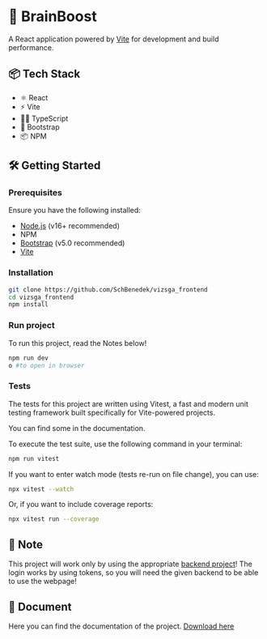 # 🚀 BrainBoost

A React application powered by [Vite](https://vitejs.dev/) for development and build performance.

## 📦 Tech Stack

- ⚛️ React
- ⚡ Vite
- 🧑‍💻 TypeScript
- 🎨 Bootstrap
- 📦 NPM

## 🛠️ Getting Started

### Prerequisites

Ensure you have the following installed:

- [Node.js](https://nodejs.org/) (v16+ recommended)
- NPM
- [Bootstrap](https://getbootstrap.com/docs/5.0/getting-started/download/) (v5.0 recommended)
- [Vite](https://vite.dev)
 
### Installation

```bash
git clone https://github.com/SchBenedek/vizsga_frontend
cd vizsga_frontend
npm install
```

### Run project

To run this project, read the Notes below!

```bash
npm run dev
o #to open in browser
```

### Tests

The tests for this project are written using Vitest, a fast and modern unit testing framework built specifically for Vite-powered projects.

You can find some in the documentation.

To execute the test suite, use the following command in your terminal:
```bash
npm run vitest
```

If you want to enter watch mode (tests re-run on file change), you can use:
```bash
npx vitest --watch
```

Or, if you want to include coverage reports:
```bash
npx vitest run --coverage
```

## 📝 Note

This project will work only by using the appropriate [backend project](https://github.com/BenedekBogardi/backend)!
The login works by using tokens, so you will need the given backend to be able to use the webpage!

## 📃 Document

Here you can find the documentation of the project.
[Download here](https://github.com/SchBenedek/vizsga_frontend/blob/main/BrainBoost_Projekt_Dokumentacio.docx)
